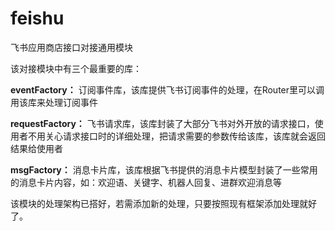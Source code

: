# feishu
飞书应用商店接口对接通用模块

该对接模块中有三个最重要的库：

**eventFactory：** 订阅事件库，该库提供飞书订阅事件的处理，在Router里可以调用该库来处理订阅事件

**requestFactory：** 飞书请求库，该库封装了大部分飞书对外开放的请求接口，使用者不用关心请求接口时的详细处理，把请求需要的参数传给该库，该库就会返回结果给使用者

**msgFactory：** 消息卡片库，该库根据飞书提供的消息卡片模型封装了一些常用的消息卡片内容，如：欢迎语、关键字、机器人回复、进群欢迎消息等

该模块的处理架构已搭好，若需添加新的处理，只要按照现有框架添加处理就好了。

